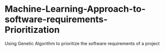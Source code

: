 # Machine-Learning-Approach-to-software-requirements-Prioritization
Using Genetic Algorithm to prioritize the software requirements of a project
